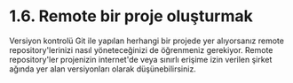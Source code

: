 # 1.6. Remote bir proje oluşturmak

Versiyon kontrolü Git ile yapılan herhangi bir projede yer alıyorsanız remote repository'lerinizi nasıl yöneteceğinizi de öğrenmeniz gerekiyor. Remote repository'ler projenizin internet'de veya sınırlı erişime izin verilen şirket ağında yer alan versiyonları olarak düşünebilirsiniz.

